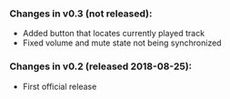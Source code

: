 ### Changes in v0.3 (not released):
- Added button that locates currently played track
- Fixed volume and mute state not being synchronized

### Changes in v0.2 (released 2018-08-25):
- First official release
